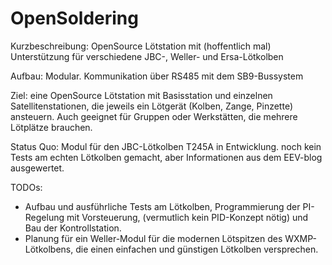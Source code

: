 OpenSoldering
=============

Kurzbeschreibung:
OpenSource Lötstation mit (hoffentlich mal) Unterstützung für verschiedene JBC-, Weller- und Ersa-Lötkolben


Aufbau:
Modular. Kommunikation über RS485 mit dem SB9-Bussystem

Ziel:
eine OpenSource Lötstation mit Basisstation und einzelnen Satellitenstationen, die jeweils ein Lötgerät (Kolben, Zange, Pinzette) ansteuern. Auch geeignet für Gruppen oder Werkstätten, die mehrere Lötplätze brauchen.


Status Quo:
Modul für den JBC-Lötkolben T245A in Entwicklung.
noch kein Tests am echten Lötkolben gemacht, aber Informationen aus dem EEV-blog ausgewertet.

TODOs:
- Aufbau und ausführliche Tests am Lötkolben, Programmierung der PI-Regelung mit Vorsteuerung, (vermutlich kein PID-Konzept nötig) und Bau der Kontrollstation.
- Planung für ein Weller-Modul für die modernen Lötspitzen des WXMP-Lötkolbens, die einen einfachen und günstigen Lötkolben versprechen.
